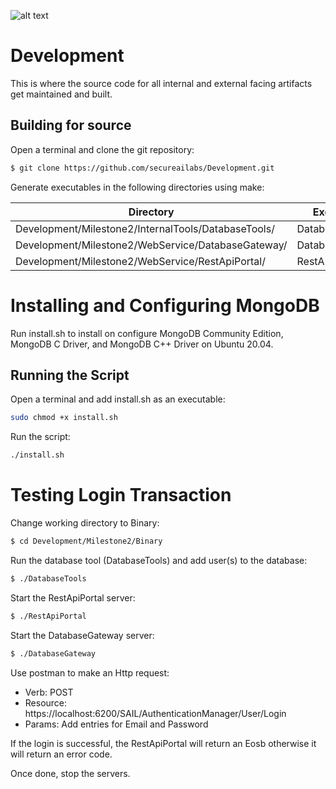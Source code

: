 ![alt text](https://github.com/secureailabs/Development/blob/main/Logo.jpg?raw=true)

# Development
This is where the source code for all internal and external facing artifacts get maintained and built.

## Building for source

Open a terminal and clone the git repository:
```sh
$ git clone https://github.com/secureailabs/Development.git
```

Generate executables in the following directories using make:

| Directory | Executable |
| ------ | ---------- |
| Development/Milestone2/InternalTools/DatabaseTools/ | DatabaseTools |
| Development/Milestone2/WebService/DatabaseGateway/ | DatabaseGateway |
| Development/Milestone2/WebService/RestApiPortal/ | RestApiPortal |

# Installing and Configuring MongoDB

Run install.sh to install on configure MongoDB Community Edition, MongoDB C Driver, and MongoDB C++ Driver on Ubuntu 20.04.

## Running the Script

Open a terminal and add install.sh as an executable:
```sh
sudo chmod +x install.sh
```

Run the script:
```sh
./install.sh
```

# Testing Login Transaction

Change working directory to Binary:
```sh
$ cd Development/Milestone2/Binary
```

Run the database tool (DatabaseTools) and add user(s) to the database:
```sh
$ ./DatabaseTools
```

Start the RestApiPortal server:
```sh
$ ./RestApiPortal
```

Start the DatabaseGateway server:
```sh
$ ./DatabaseGateway
```

Use postman to make an Http request:
* Verb: POST
* Resource: https://localhost:6200/SAIL/AuthenticationManager/User/Login
* Params: Add entries for Email and Password

If the login is successful, the RestApiPortal will return an Eosb otherwise it will return an error code.

Once done, stop the servers.
